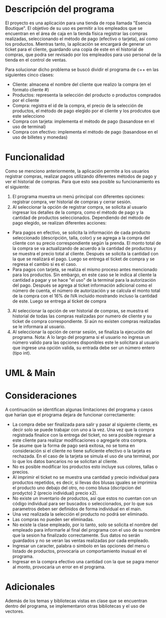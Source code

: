 # Descripción del programa
El proyecto es una aplicación para una tienda de ropa llamada "Esencia Boutique". El objetivo de su uso es permitir a los empleados que se encuentran en el área de caja en la tienda física registrar las compras realizadas, seleccionando el método de pago (efectivo o tarjeta), así como los productos. Mientras tanto, la aplicación se encargará de generar un ticket para el cliente, guardando una copia de este en el historial de compras, que podra ser revisado por los empleados para uso personal de la tienda en el control de ventas. 

Para solucionar dicho problema se buscó dividir el programa de c++ en las siguientes cinco clases:
- Cliente: almacena el nombre del cliente que realizo la compra (en el formato cliente #)
- Productos: representa la selección del producto o productos comprados por el cliente 
- Compra: registra el id de la compra, el precio de la selección de productos, el método de pago elegido por el cliente y los prodcutos que este selecciono
- Compra con tarjeta: implementa el método de pago (basandose en el uso de terminal)
- Compra con efectivo: implementa el método de pago (basandose en el uso de billetes y monedas)

# Funcionalidad
Como se menciono anteriormente, la aplicación permite a los usuarios registrar compras, realizar pagos utilizando diferentes métodos de pago y ver el historial de compras. Para que esto sea posible su funcionamiento es el siguiente:

1. El programa muestra un menú principal con diferentes opciones: registrar compra, ver historial de compras y cerrar sesión.
2. Al seleccionar la opción de registrar compra, se solicita al usuario ingresar los detalles de la compra, como el método de pago y la cantidad de productos seleccionados. Dependiendo del método de pago elegido, se realizan diferentes acciones:
- Para pagos en efectivo, se solicita la información de cada producto seleccionado (descripción, talla, color) y se agrega a la compra del cliente con su precio correspondiente según la prenda. El monto total de la compra se va actualizando de acuerdo a la cantidad de productos y se muestra el precio total al cliente. Después se solicita la cantidad con la que se realizará el pago. Luego se entrega el ticket de compra y se regresa el cambio si es el caso.
- Para pagos con tarjeta, se realiza el mismo proceso antes mencionado para los productos. Sin embargo, en este caso se le indica al cliente la cantidad a pagar y se hace "el uso" de la terminal para la autorización del pago. Después se agrega al ticket información adicional como el número de cuenta, el número de autorización y se calcula el monto total de la compra con el 16% de IVA incluido mostrando incluso la cantidad de este. Luego se entrega al ticket de compra
3. Al seleccionar la opción de ver historial de compras, se muestra el historial de todas las compras realizadas por numero de cliente y su ticket de compra correspondiente. Si aún no existen compras realizadas se le informara al usuario. 
4. Al seleccionar la opción de cerrar sesión, se finaliza la ejecución del programa.
Nota: A lo largo del programa si el usuario no ingresa un número valido para las opciones disponibles este le solicitara al usuario que ingrese una opción valida, su entrada debe ser un número entero (tipo int). 

# UML & Main

# Consideraciones
A continuación se identifican algunas limitaciones del programa y casos que harían que el programa dejara de funcionar correctamente: 
- La compra debe ser finalizada para salir y pasar al siguiente cliente, es decir solo se puede trabajar con uno a la vez. Una vez que la compra registrada finalice con la entrega del ticket, no sera posible regresar a este cliente para realizar modificaciones o agregarle otra compra. 
- Se asume que la forma de pago será exitosa, no se toma en consideración si el cliente no tiene suficiente efectivo o la tarjeta es rechazada. En el caso de la tarjeta se simula el uso de una terminal, por lo que los datos bancarios no se solicitan al cliente. 
- No es posible modificar los productos esto incluye sus colores, tallas o precios. 
- Al imprimir el ticket no se muestra una cantidad y precio individual para productos repetidos, es decir, si llevas dos blusas iguales se imprimira el producto uno debajo del otro, no como blusa (dscripcion del prodycto) 2 (precio individual) precio x2). 
- No existe un inventario de productos, así que estos no cuentan con un código individual para ser buscados o seleccionados, por lo que sus parametros deben ser definidos de forma individual en el main. 
- Una vez realizada la selección el producto no podrá ser eliminado.  
- Las compras no pueden ser eliminadas. 
- No existe la clase empleado, por lo tanto, solo se solicita el nombre del empleado para informarle al final del programa con el uso de su nombre que la sesion ha finalizado correctamente. Sus datos no serán guardados y no se veran las ventas realizadas por cada empleado.
- Ingresar un caracter, palabra o simbolo en las opciones del menu o listado de productos, provocaria un comportamiento inusual en el programa.
- Ingresar en la compra efectivo una cantidad con la que se pagra menor al monto, provocaria un error en el programa. 

# Adicionales 
Además de los temas y bibliotecas vistas en clase que se encuentran dentro del programa, se implementaron otras bibliotecas y el uso de vectores. 
